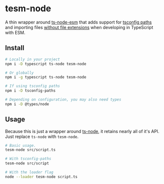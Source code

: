 # tesm-node

A thin wrapper around [ts-node-esm](https://github.com/TypeStrong/ts-node) that adds
support for [tsconfig
paths](https://www.typescriptlang.org/docs/handbook/module-resolution.html#path-mapping)
and importing files [without file
extensions](https://nodejs.org/api/esm.html#mandatory-file-extensions) when
developing in TypeScript with ESM.

## Install

```sh
# Locally in your project
npm i -D typescript ts-node tesm-node

# Or globally
npm i -g typescript ts-node tesm-node

# If using tsconfig paths
npm i -D tsconfig-paths

# Depending on configuration, you may also need types
npm i -D @types/node
```

## Usage

Because this is just a wrapper around
[ts-node](https://www.npmjs.com/package/ts-node), it retains nearly all of it's API. Just replace `ts-node` with
`tesm-node`.

```sh
# Basic usage.
tesm-node src/script.ts

# With tsconfig-paths
tesm-node src/script

# With the loader flag
node --loader tesm-node script.ts
```
